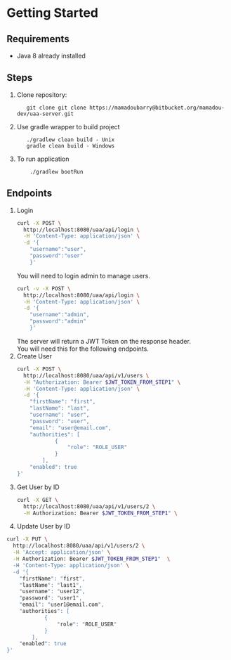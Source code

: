 # Getting Started

## Requirements
- Java 8 already installed

## Steps
1. Clone repository:
    ```git
       git clone git clone https://mamadoubarry@bitbucket.org/mamadou-dev/uaa-server.git
    ```
2. Use gradle wrapper to build project
    ```
       ./gradlew clean build - Unix
       gradle clean build - Windows
    ```
3. To run application
    ```
        ./gradlew bootRun
    ```

## Endpoints
1. Login 
    ```bash
    curl -X POST \
      http://localhost:8080/uaa/api/login \
      -H 'Content-Type: application/json' \
      -d '{
        "username":"user",
        "password":"user"
        }'
    ```
    You will need to login admin to manage users. 
    ```bash
    curl -v -X POST \
      http://localhost:8080/uaa/api/login \
      -H 'Content-Type: application/json' \
      -d '{
        "username":"admin",
        "password":"admin"
        }'
    ```
    The server will return a JWT Token on the response header.  
    You will need this for the following endpoints.
2. Create User
    ```bash
    curl -X POST \
      http://localhost:8080/uaa/api/v1/users \
      -H "Authorization: Bearer $JWT_TOKEN_FROM_STEP1" \
      -H 'Content-Type: application/json' \
      -d '{
        "firstName": "first",
        "lastName": "last",
        "username": "user",
        "password": "user",
        "email": "user@email.com",
        "authorities": [
                {
                    "role": "ROLE_USER"
                }
            ],
        "enabled": true
    }'
    ```
3. Get User by ID
    ```Bash
    curl -X GET \
      http://localhost:8080/uaa/api/v1/users/2 \
      -H Authorization: Bearer $JWT_TOKEN_FROM_STEP1" \
    ```
4. Update User by ID
```Bash
curl -X PUT \
  http://localhost:8080/uaa/api/v1/users/2 \
  -H 'Accept: application/json' \
  -H Authorization: Bearer $JWT_TOKEN_FROM_STEP1"  \
  -H 'Content-Type: application/json' \
  -d '{
	"firstName": "first",
	"lastName": "last1",
	"username": "user12",
	"password": "user1",
	"email": "user1@email.com",
	"authorities": [
			{
				"role": "ROLE_USER"
			}
		],
	"enabled": true
}'
```
